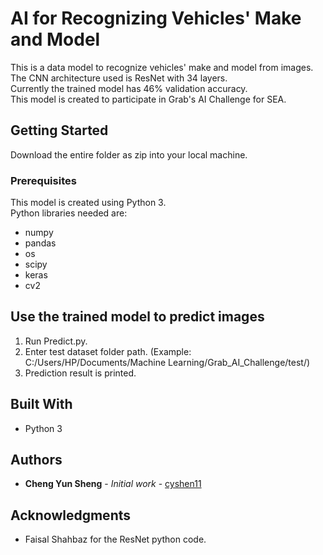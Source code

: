 # AI for Recognizing Vehicles' Make and Model

This is a data model to recognize vehicles' make and model from images.\
The CNN architecture used is ResNet with 34 layers.\
Currently the trained model has 46% validation accuracy.\
This model is created to participate in Grab's AI Challenge for SEA.

## Getting Started

Download the entire folder as zip into your local machine.

### Prerequisites

This model is created using Python 3.\
Python libraries needed are:
- numpy
- pandas
- os
- scipy
- keras
- cv2

## Use the trained model to predict images

1. Run Predict.py.
2. Enter test dataset folder path. (Example: C:/Users/HP/Documents/Machine Learning/Grab_AI_Challenge/test/)
3. Prediction result is printed.

## Built With

* Python 3

## Authors

* **Cheng Yun Sheng** - *Initial work* - [cyshen11](https://github.com/cyshen11)

## Acknowledgments

* Faisal Shahbaz for the ResNet python code.

